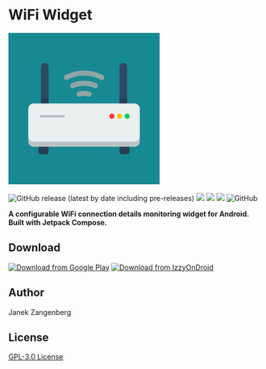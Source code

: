 # WiFi Widget

<img src="assets/logo.png" alt="drawing" width="300"/>

![GitHub release (latest by date including pre-releases)](https://img.shields.io/github/v/release/w2sv/WiFi-Widget?include_prereleases)
![](https://img.shields.io/endpoint?url=https://apt.izzysoft.de/fdroid/api/v1/shield/com.w2sv.wifiwidget)
![](https://img.shields.io/endpoint?color=green&logo=google-play&logoColor=green&url=https%3A%2F%2Fplay.cuzi.workers.dev%2Fplay%3Fi%3Dcom.w2sv.wifiwidget%26l%3DPlay%2520Store%26m%3D%24version)
![](https://img.shields.io/endpoint?color=green&logo=google-play&logoColor=green&url=https%3A%2F%2Fplay.cuzi.workers.dev%2Fplay%3Fi%3Dcom.w2sv.wifiwidget%26l%3DDownloads%26m%3D%24totalinstalls)
![GitHub](https://img.shields.io/github/license/w2sv/WiFi-Widget)

__A configurable WiFi connection details monitoring widget for Android. Built with Jetpack Compose.__

## Download

[<img src="https://play.google.com/intl/en_us/badges/images/generic/en_badge_web_generic.png" alt="Download from Google Play" height="80">](https://play.google.com/store/apps/details?id=com.w2sv.wifiwidget)
[<img src="https://gitlab.com/IzzyOnDroid/repo/-/raw/master/assets/IzzyOnDroid.png" alt="Download from IzzyOnDroid" height="80">](https://apt.izzysoft.de/fdroid/index/apk/com.w2sv.wifiwidget)

## Author

Janek Zangenberg

## License

[GPL-3.0 License](LICENSE)
